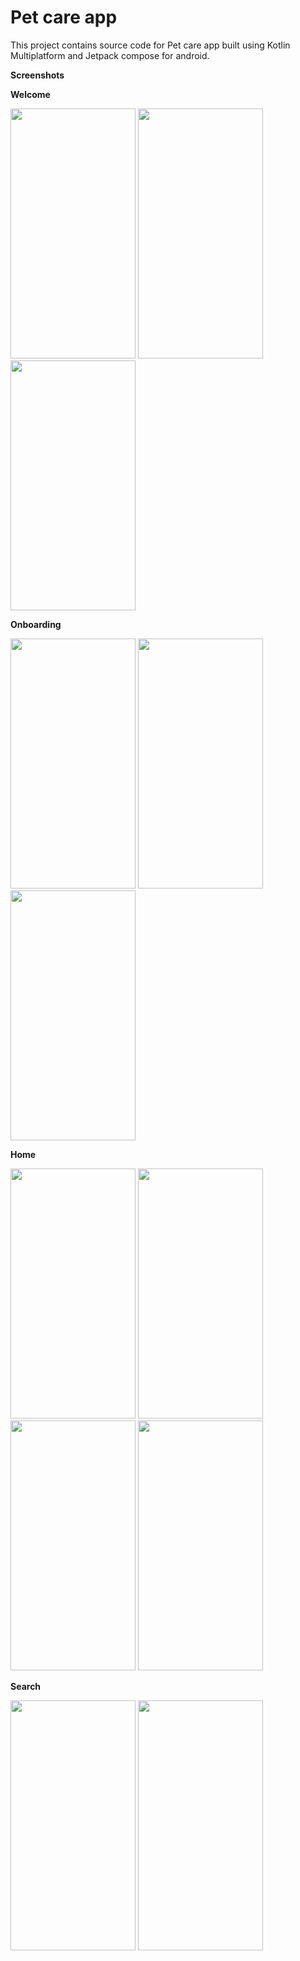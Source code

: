 # Pet care app
This project contains source code for Pet care app built using Kotlin Multiplatform and Jetpack compose for android.

**Screenshots**

**Welcome**

<img src="https://github.com/vengateshm/pet-care-app/assets/40466166/5fa40d9f-9e03-4ff0-9bab-e16296c5beea" width="200" height="400"/>
<img src="https://github.com/vengateshm/pet-care-app/assets/40466166/629e6372-e1a6-4d35-a902-eb39f419415a" width="200" height="400"/>
<img src="https://github.com/vengateshm/pet-care-app/assets/40466166/ec80eba3-4bde-48c7-8839-9fbdd2856f6c" width="200" height="400"/>


**Onboarding**

<img src="https://github.com/vengateshm/pet-care-app/assets/40466166/5897b82b-5ab2-4d65-93c3-5ffbbbcff55a" width="200" height="400"/>
<img src="https://github.com/vengateshm/pet-care-app/assets/40466166/e15ac616-d9e4-4b8a-aeca-b951af85260b" width="200" height="400"/>
<img src="https://github.com/vengateshm/pet-care-app/assets/40466166/fe814c0e-4b16-498e-be02-cf3fc1fbfe68" width="200" height="400"/>

**Home**

<img src="https://github.com/vengateshm/pet-care-app/assets/40466166/7eb83c63-c310-406e-a7e2-2ce082eccb09" width="200" height="400"/>
<img src="https://github.com/vengateshm/pet-care-app/assets/40466166/eee6533c-e3de-4de1-af97-a784e33dc9c5" width="200" height="400"/>
<img src="https://github.com/vengateshm/pet-care-app/assets/40466166/cf5f5d87-c84d-42c7-991c-c3cdaf79399d" width="200" height="400"/>
<img src="https://github.com/vengateshm/pet-care-app/assets/40466166/49f23b3a-372a-4a30-8453-87877d4dc1d9" width="200" height="400"/>

**Search**

<img src="https://github.com/vengateshm/pet-care-app/assets/40466166/e45ed37e-2ba5-427e-952c-9c95e638a7d2" width="200" height="400"/>
<img src="https://github.com/vengateshm/pet-care-app/assets/40466166/be986a06-a96e-4e0d-babe-c3ceb206d0e1" width="200" height="400"/>
